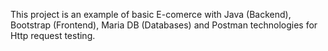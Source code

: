 This project is an example of basic E-comerce with Java (Backend), Bootstrap (Frontend), Maria DB (Databases) and Postman technologies for Http request testing.
